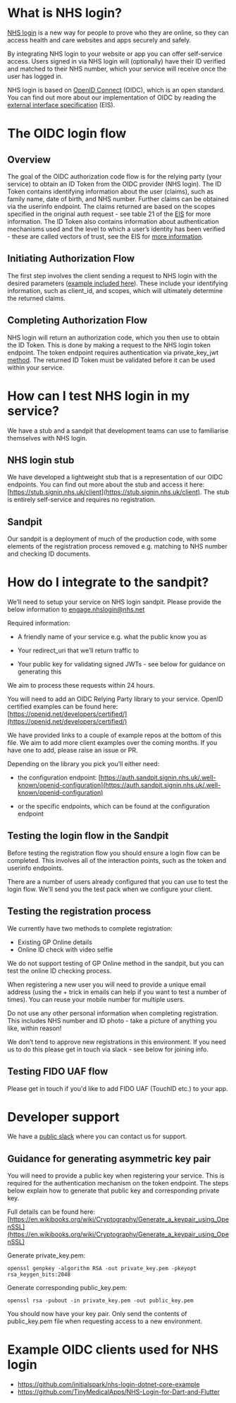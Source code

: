 # What is NHS login?

[NHS login](https://www.nhs.uk/using-the-nhs/nhs-services/nhs-login/) is a new way for people to prove who they are online, so they can access health and care websites and apps securely and safely.

By integrating NHS login to your website or app you can offer self-service access. Users signed in via NHS login will (optionally) have their ID verified and matched to their NHS number, which your service will receive once the user has logged in.

NHS login is based on [OpenID Connect](https://openid.net/connect/faq/) (OIDC), which is an open standard. You can find out more about our implementation of OIDC by reading the [external interface specification](https://github.com/nhsconnect/nhslogin/raw/master/NHS%20login%20-%20Interface%20Specification%20-%20Federation%20v1.6.docx) (EIS).

# The OIDC login flow

## Overview

The goal of the OIDC authorization code flow is for the relying party (your service) to obtain an ID Token from the OIDC provider (NHS login). The ID Token contains identifying information about the user (claims), such as family name, date of birth, and NHS number. Further claims can be obtained via the userinfo endpoint. The claims returned are based on the scopes specified in the original auth request - see table 21 of the [EIS](https://developer.nhs.uk/library/systems/nhs-login-info-suppliers/eis/) for more information. The ID Token also contains information about authentication mechanisms used and the level to which a user’s identity has been verified - these are called vectors of trust, see the EIS for [more information](https://github.com/nhsconnect/nhslogin/raw/master/NHS%20login%20-%20Interface%20Specification%20-%20Federation%20v1.6.docx).

## Initiating Authorization Flow

The first step involves the client sending a request to NHS login with the desired parameters ([example included here](https://docs.google.com/document/d/1cr5um4tjvWsFYGC-1nqf_uZsKNR1DfVSfvtcvC1XkJQ/edit#heading=h.tq8n3hgq5rl6)). These include your identifying information, such as client_id, and scopes, which will ultimately determine the returned claims.

## Completing Authorization Flow

NHS login will return an authorization code, which you then use to obtain the ID Token. This is done by making a request to the NHS login token endpoint. The token endpoint requires authentication via private_key_jwt  [method](https://openid.net/specs/openid-connect-core-1_0.html#ClientAuthentication). The returned ID Token must be validated before it can be used within your service.

# How can I test NHS login in my service?

We have a stub and a sandpit that development teams can use to familiarise themselves with NHS login.

## NHS login stub

We have developed a lightweight stub that is a representation of our OIDC endpoints. You can find out more about the stub and access it here: [https://stub.signin.nhs.uk/client](https://stub.signin.nhs.uk/client). The stub is entirely self-service and requires no registration.

## Sandpit

Our sandpit is a deployment of much of the production code, with some elements of the registration process removed e.g. matching to NHS number and checking ID documents.

# How do I integrate to the sandpit?

We’ll need to setup your service on NHS login sandpit. Please provide the below information to [engage.nhslogin@nhs.net](mailto:engage.nhslogin@nhs.net?subject=Request%20Sandpit%20Access)
 
Required information:

-   A friendly name of your service e.g. what the public know you as
    
-   Your redirect_uri that we’ll return traffic to
    
-   Your public key for validating signed JWTs - see below for guidance on generating this

  
We aim to process these requests within 24 hours.


You will need to add an OIDC Relying Party library to your service. OpenID certified examples can be found here: [https://openid.net/developers/certified/](https://openid.net/developers/certified/)

We have provided links to a couple of example repos at the bottom of this file. We aim to add more client examples over the coming months. If you have one to add, please raise an issue or PR.

Depending on the library you pick you’ll either need:

-   the configuration endpoint: [https://auth.sandpit.signin.nhs.uk/.well-known/openid-configuration](https://auth.sandpit.signin.nhs.uk/.well-known/openid-configuration)
    
-   or the specific endpoints, which can be found at the configuration endpoint

## Testing the login flow in the Sandpit
Before testing the registration flow you should ensure a login flow can be completed. This involves all of the interaction points, such as the token and userinfo endpoints.

There are a number of users already configured that you can use to test the login flow.   We'll send you the test pack when we configure your client.

## Testing the registration process
We currently have two methods to complete registration:

- Existing GP Online details
- Online ID check with video selfie

We do not support testing of GP Online method in the sandpit, but you can test the online ID checking process.

When registering a new user you will need to provide a unique email address (using the + trick in emails can help if you want to test a number of times). You can reuse your mobile number for multiple users.

Do not use any other personal information when completing registration. This includes NHS number and ID photo - take a picture of anything you like, within reason!

We don’t tend to approve new registrations in this environment. If you need us to do this please get in touch via slack - see below for joining info.

## Testing FIDO UAF flow
Please get in touch if you'd like to add FIDO UAF (TouchID etc.) to your app.

# Developer support

We have a [public slack](https://nhs-login-support-slack-invite.herokuapp.com/) where you can contact us for support.


## Guidance for generating asymmetric key pair

You will need to provide a public key when registering your service. This is required for the authentication mechanism on the token endpoint. The steps below explain how to generate that public key and corresponding private key.


Full details can be found here: [https://en.wikibooks.org/wiki/Cryptography/Generate_a_keypair_using_OpenSSL](https://en.wikibooks.org/wiki/Cryptography/Generate_a_keypair_using_OpenSSL)

  
Generate private_key.pem:

  
    openssl genpkey -algorithm RSA -out private_key.pem -pkeyopt  
    rsa_keygen_bits:2048

  
Generate corresponding public_key.pem:

    openssl rsa -pubout -in private_key.pem -out public_key.pem

  
You should now have your key pair. Only send the contents of public_key.pem file when requesting access to a new environment.

# Example OIDC clients used for NHS login

- https://github.com/initialspark/nhs-login-dotnet-core-example
- https://github.com/TinyMedicalApps/NHS-Login-for-Dart-and-Flutter


